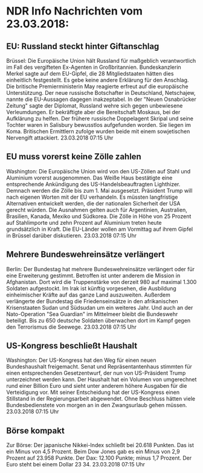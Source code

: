 # NDR Info Nachrichten vom 23.03.2018:


## EU: Russland steckt hinter Giftanschlag
Brüssel: Die Europäische Union hält Russland für maßgeblich verantwortlich im Fall des vergifteten Ex-Agenten in Großbritannien. Bundeskanzlerin Merkel sagte auf dem EU-Gipfel, die 28 Mitgliedstaaten hätten dies einheitlich festgestellt. Es gebe keine andere Erklärung für den Anschlag. Die britische Premierministerin May reagierte erfreut auf die europäische Unterstützung. Der neue russische Botschafter in Deutschland, Netschajew, nannte die EU-Aussagen dagegen inakzeptabel. In der "Neuen Osnabrücker Zeitung" sagte der Diplomat, Russland wehre sich gegen unbewiesene Verleumdungen. Er bekräftigte aber die Bereitschaft Moskaus, bei der Aufklärung zu helfen. Der frühere russische Doppelagent Skripal und seine Tochter waren in Salisbury bewusstlos aufgefunden worden. Sie liegen im Koma. Britischen Ermittlern zufolge wurden beide mit einem sowjetischen Nervengift attackiert. 23.03.2018 07:15 Uhr 

## EU muss vorerst keine Zölle zahlen
Washington: Die Europäische Union wird von den US-Zöllen auf Stahl und Aluminium vorerst ausgenommen. Das Weiße Haus bestätigte eine entsprechende Ankündigung des US-Handelsbeauftragten Lighthizer. Demnach werden die Zölle bis zum 1. Mai ausgesetzt. Präsident Trump will nach eigenen Worten mit der EU verhandeln. Es müssten langfristige Alternativen entwickelt werden, die
der nationalen Sicherheit der USA gerecht würden. Die Ausnahmen gelten auch für Argentinien, Australien, Brasilien, Kanada, Mexiko und Südkorea. Die Zölle in Höhe von 25 Prozent auf Stahlimporte und zehn Prozent auf Aluminium treten heute grundsätzlich in Kraft. Die EU-Länder wollen am Vormittag auf ihrem Gipfel in Brüssel darüber diskutieren. 23.03.2018 07:15 Uhr 

## Mehrere Bundeswehreinsätze verlängert
Berlin: Der Bundestag hat mehrere Bundeswehreinsätze verlängert oder für eine Erweiterung gestimmt. Betroffen ist unter anderem die Mission in Afghanistan. Dort wird die Truppenstärke von derzeit 980 auf maximal 1.300 Soldaten aufgestockt. Im Irak ist künftig vorgesehen, die Ausbildung einheimischer Kräfte auf das ganze Land auszuweiten. Außerdem verlängerte der Bundestag die Friedenseinsätze in den afrikanischen Krisenstaaten Sudan und Südsudan um ein weiteres Jahr. Und auch an der Nato-Operation "Sea Guardian" im Mittelmeer bleibt die Bundeswehr beteiligt. Bis zu 650 deutsche Soldaten überwachen dort im Kampf gegen den Terrorismus die Seewege. 23.03.2018 07:15 Uhr 

## US-Kongress beschließt Haushalt
Washington: Der US-Kongress hat den Weg für einen neuen Bundeshaushalt freigemacht. Senat und Repräsentantenhaus stimmten für einen entsprechenden Gesetzentwurf, der nun von US-Präsident Trump  unterzeichnet werden kann. Der Haushalt hat ein Volumen von umgerechnet rund einer Billion Euro und sieht unter anderem höhere Ausgaben für die Verteidigung vor. Mit seiner Entscheidung hat der US-Kongress einen Stillstand in der Regierungsarbeit abgewendet. Ohne Beschluss hätten viele Bundesbedienstete von morgen an in den Zwangsurlaub gehen müssen. 23.03.2018 07:15 Uhr 

## Börse kompakt
Zur Börse: Der japanische Nikkei-Index schließt bei 20.618 Punkten. Das ist ein Minus von 4,5 Prozent. Beim Dow Jones gab es ein Minus von 2,9 Prozent auf 23.958 Punkte. Der Dax:	12.100 Punkte; minus 1,7 Prozent. Der Euro steht bei einem Dollar 23 34. 23.03.2018 07:15 Uhr 
